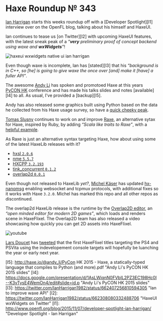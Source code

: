 [_template]: ../templates/roundup.html
[date]: / "2015-11-04 09:20:00"
[modified]: / "2015-11-04 09:20:00"
[published]: / "2015-11-04 09:20:00"
[social]: /img/342/seeker.png ""
[“”]: a ""
# Haxe Roundup № 343

[Ian Harrigan][tw1] starts this weeks roundup off with a [Developer Spotlight][l1]
interview over on the OpenFL blog, talking about his himself and HaxeUI.

Ian continues to tease us [on Twitter][l2] with upcoming HaxeUI features, with 
the latest sneak peak  of a _“**very** preliminary proof of concept backend
using waxe and **wxWidgets**”_!

![haxeui wxwidgets native ui ian harrigan](/img/343/haxeui.png "HaxeUI v2 using wxWidgets! Native UI!")

Even though waxe is incomplete, Ian has [stated][l3] that his _“background is in
C++, so [he] is going to give waxe the once over [and] make it [have] a fuller
API”_.

The awesome [Andy Li][tw2] has spoken and promotoed Haxe at this years
[PyCON HK][tw3] conference and has made his talks slides and notes [available][l4]
to all. As usual, I've provided a [backup][l5].

Andy has also released some graphics built using Python based on the data he
collected from his Haxe usage survey, so have a [quick cheeky peak][l6].

[Tomas Slusny][tw4] continues to work on and improve [Raxe][l7], an alternative
sytax for Haxe, inspired by Ruby, by adding _“Scala like traits to Raxe”_, with
a [helpful example][l8].

As Raxe is just an alternative syntax targeting Haxe, how about using some
of the latest HaxeLib releases with it?

- [hxsl `2.0.6`][l9]
- [nme `5.5.7`][l10]
- [HXCPP `3.2.193`][l11]
- [tink_concurrent `0.1.2`][l12]
- [overlap2d `0.0.1`][l13]

Even though not released to HaxeLib _yet?_, [Michel Käser][tw5] has updated
[hx-nanomsg][l14] enabling websocket and tcpmux protocols, with additional
fixes so it works with Haxe `3.2.0`. Michel has marked this repo and all other
repos as discontinued.

The overlap2d HaxeLib release is the runtime by the 
[Overlap2D editor][l15], an _“open minded editor for modern 2D games”_,
which loads and renders scene in HaxeFlixel. The Overlap2D team has also
released a video showcasing how quickly you can get 2D assets into HaxeFlixel.

![youtube](rqsLudrS8ko)

[Lars Doucet][tw6] has [tweeted][l16] that the first HaxeFlixel titles targeting
the PS4 and PSVita using the indevelopement console targets will hopefully
be luanching the year or early next year.

[tw6]: https://twitter.com/larsiusprime "@larsiusprime"
[tw5]: https://twitter.com/michelkaeser "@michelkaeser"
[tw4]: https://twitter.com/_deathbeam "@_deathbeam"
[tw3]: https://twitter.com/pyconhk "@pyconhk"
[tw2]: https://twitter.com/andy_li "@andy_li"
[tw1]: https://twitter.com/IanHarrigan1982 "@IanHarrigan1982"
	
[l16]: https://twitter.com/larsiusprime/status/662648467949359104 "HaxeFlixel PS4 and PSVita games out this year"
[l15]: http://overlap2d.com/ "Overlap2D Editor"
[l14]: https://github.com/michelkaeser/hx-nanomsg "hx-nanomsg on GitHub"
[l13]: http://lib.haxe.org/p/overlap2d "Overlap2D on HaxeLib"
[l12]: http://lib.haxe.org/p/tink_concurrent "tink_concurrent on HaxeLib"
[l11]: http://lib.haxe.org/p/hxcpp "HXCPP on HaxeLib"
[l10]: http://lib.haxe.org/p/nme "NME on HaxeLib"
[l9]: http://lib.haxe.org/p/hxsl "hxsl on HaxeLib"
[l8]: https://github.com/nondev/raxe/blob/master/examples/Traits.rx "Raxe Traits Example on GitHub"
[l7]: https://github.com/nondev/raxe "Raxe on GitHub"
[l6]: https://github.com/andyli/haxe-usage-survey/tree/master/out "Haxe Usage Survey Results"
[l5]: http://haxe.io/@andy_li/PyCon HK 2015 - Haxe, a statically-typed language that compiles to Python (and more).pdf "Andy Li's PyCON HK 2015 slides"
[l4]: https://docs.google.com/presentation/d/1AsLWiqnN0FVbIL2PZ3EC198Hc0l--K3vTysE4WemOn4/edit#slide=id.p "Andy Li's PyCON HK 2015 slides"
[l3]: https://twitter.com/IanHarrigan1982/status/662407256810594305 "Ian to improve waxe API"
[l2]: https://twitter.com/IanHarrigan1982/status/662308080332488706 "HaxeUI wxWidgets on Twitter"
[l1]: http://www.openfl.org/blog/2015/11/07/developer-spotlight-ian-harrigan/ "Developer Spotlight - Ian Harrigan"